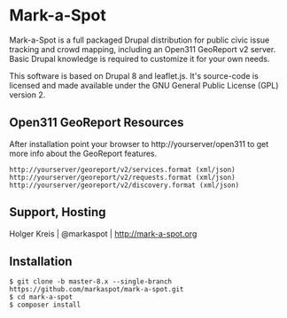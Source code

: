 # Mark-a-Spot

Mark-a-Spot is a full packaged Drupal distribution for public civic issue tracking and crowd mapping, including an Open311 GeoReport v2 server. Basic Drupal knowledge is required to customize it for your own needs.

This software is based on Drupal 8 and leaflet.js.
It's source-code is licensed and made available under the GNU General Public License (GPL) version 2.

## Open311 GeoReport Resources

After installation point your browser to http://yourserver/open311 to get more info about the GeoReport features. 

```
http://yourserver/georeport/v2/services.format (xml/json)
http://yourserver/georeport/v2/requests.format (xml/json)
http://yourserver/georeport/v2/discovery.format (xml/json)
```

## Support, Hosting
Holger Kreis | @markaspot | http://mark-a-spot.org

## Installation

```
$ git clone -b master-8.x --single-branch https://github.com/markaspot/mark-a-spot.git
$ cd mark-a-spot
$ composer install
```
